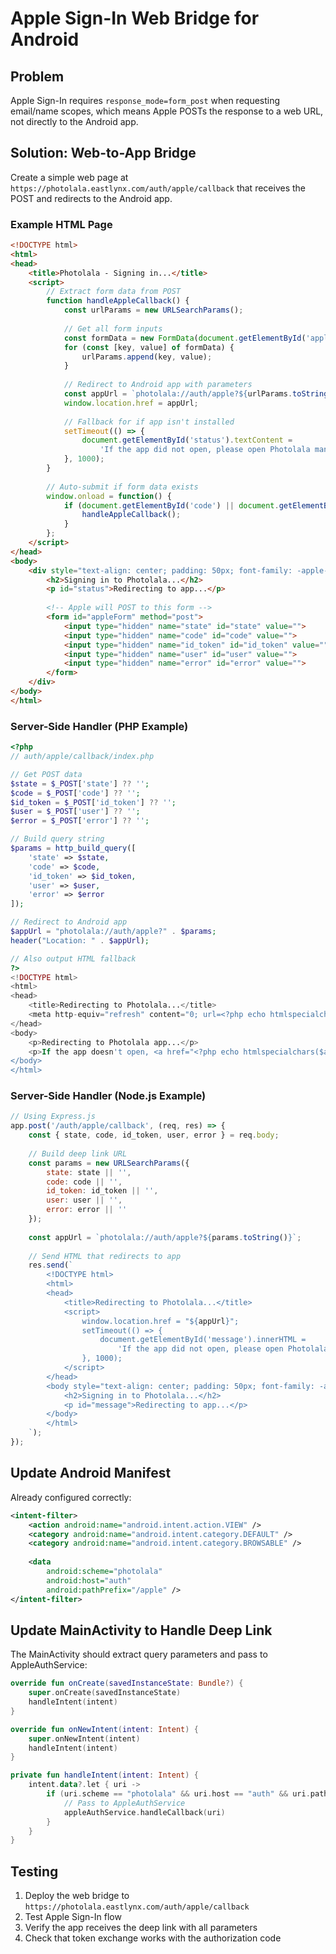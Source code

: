 # Apple Sign-In Web Bridge for Android

## Problem

Apple Sign-In requires `response_mode=form_post` when requesting email/name scopes, which means Apple POSTs the response to a web URL, not directly to the Android app.

## Solution: Web-to-App Bridge

Create a simple web page at `https://photolala.eastlynx.com/auth/apple/callback` that receives the POST and redirects to the Android app.

### Example HTML Page

```html
<!DOCTYPE html>
<html>
<head>
    <title>Photolala - Signing in...</title>
    <script>
        // Extract form data from POST
        function handleAppleCallback() {
            const urlParams = new URLSearchParams();
            
            // Get all form inputs
            const formData = new FormData(document.getElementById('appleForm'));
            for (const [key, value] of formData) {
                urlParams.append(key, value);
            }
            
            // Redirect to Android app with parameters
            const appUrl = `photolala://auth/apple?${urlParams.toString()}`;
            window.location.href = appUrl;
            
            // Fallback for if app isn't installed
            setTimeout(() => {
                document.getElementById('status').textContent = 
                    'If the app did not open, please open Photolala manually.';
            }, 1000);
        }
        
        // Auto-submit if form data exists
        window.onload = function() {
            if (document.getElementById('code') || document.getElementById('id_token')) {
                handleAppleCallback();
            }
        };
    </script>
</head>
<body>
    <div style="text-align: center; padding: 50px; font-family: -apple-system, system-ui, sans-serif;">
        <h2>Signing in to Photolala...</h2>
        <p id="status">Redirecting to app...</p>
        
        <!-- Apple will POST to this form -->
        <form id="appleForm" method="post">
            <input type="hidden" name="state" id="state" value="">
            <input type="hidden" name="code" id="code" value="">
            <input type="hidden" name="id_token" id="id_token" value="">
            <input type="hidden" name="user" id="user" value="">
            <input type="hidden" name="error" id="error" value="">
        </form>
    </div>
</body>
</html>
```

### Server-Side Handler (PHP Example)

```php
<?php
// auth/apple/callback/index.php

// Get POST data
$state = $_POST['state'] ?? '';
$code = $_POST['code'] ?? '';
$id_token = $_POST['id_token'] ?? '';
$user = $_POST['user'] ?? '';
$error = $_POST['error'] ?? '';

// Build query string
$params = http_build_query([
    'state' => $state,
    'code' => $code,
    'id_token' => $id_token,
    'user' => $user,
    'error' => $error
]);

// Redirect to Android app
$appUrl = "photolala://auth/apple?" . $params;
header("Location: " . $appUrl);

// Also output HTML fallback
?>
<!DOCTYPE html>
<html>
<head>
    <title>Redirecting to Photolala...</title>
    <meta http-equiv="refresh" content="0; url=<?php echo htmlspecialchars($appUrl); ?>">
</head>
<body>
    <p>Redirecting to Photolala app...</p>
    <p>If the app doesn't open, <a href="<?php echo htmlspecialchars($appUrl); ?>">click here</a>.</p>
</body>
</html>
```

### Server-Side Handler (Node.js Example)

```javascript
// Using Express.js
app.post('/auth/apple/callback', (req, res) => {
    const { state, code, id_token, user, error } = req.body;
    
    // Build deep link URL
    const params = new URLSearchParams({
        state: state || '',
        code: code || '',
        id_token: id_token || '',
        user: user || '',
        error: error || ''
    });
    
    const appUrl = `photolala://auth/apple?${params.toString()}`;
    
    // Send HTML that redirects to app
    res.send(`
        <!DOCTYPE html>
        <html>
        <head>
            <title>Redirecting to Photolala...</title>
            <script>
                window.location.href = "${appUrl}";
                setTimeout(() => {
                    document.getElementById('message').innerHTML = 
                        'If the app did not open, please open Photolala manually.';
                }, 1000);
            </script>
        </head>
        <body style="text-align: center; padding: 50px; font-family: -apple-system, system-ui, sans-serif;">
            <h2>Signing in to Photolala...</h2>
            <p id="message">Redirecting to app...</p>
        </body>
        </html>
    `);
});
```

## Update Android Manifest

Already configured correctly:
```xml
<intent-filter>
    <action android:name="android.intent.action.VIEW" />
    <category android:name="android.intent.category.DEFAULT" />
    <category android:name="android.intent.category.BROWSABLE" />
    
    <data
        android:scheme="photolala"
        android:host="auth"
        android:pathPrefix="/apple" />
</intent-filter>
```

## Update MainActivity to Handle Deep Link

The MainActivity should extract query parameters and pass to AppleAuthService:

```kotlin
override fun onCreate(savedInstanceState: Bundle?) {
    super.onCreate(savedInstanceState)
    handleIntent(intent)
}

override fun onNewIntent(intent: Intent) {
    super.onNewIntent(intent)
    handleIntent(intent)
}

private fun handleIntent(intent: Intent) {
    intent.data?.let { uri ->
        if (uri.scheme == "photolala" && uri.host == "auth" && uri.path?.startsWith("/apple") == true) {
            // Pass to AppleAuthService
            appleAuthService.handleCallback(uri)
        }
    }
}
```

## Testing

1. Deploy the web bridge to `https://photolala.eastlynx.com/auth/apple/callback`
2. Test Apple Sign-In flow
3. Verify the app receives the deep link with all parameters
4. Check that token exchange works with the authorization code